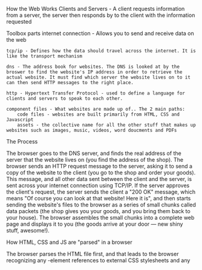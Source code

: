 How the Web Works
    Clients and Servers - A client requests information from a server, the server then responds by to the client with the information requested

Toolbox parts
    internet connection - Allows you to send and receive data on the web
    
    tcp/ip - Defines how the data should travel across the internet. It is like the transport mechanism
    
    dns - The address book for websites. The DNS is looked at by the broswer to find the website's IP address in order to retrieve the actual website. It must find which server the website lives on to it can then send HTTP messages to the right place.
   
    http - Hypertext Transfer Protocol - used to define a language for clients and servers to speak to each other.

    component files - What websites are made up of.. The 2 main paths:
        code files - websites are built primarily from HTML, CSS and Javascript
        assets - the collective name for all the other stuff that makes up websites such as images, music, videos, word doucments and PDFs

The Process

The browser goes to the DNS server, and finds the real address of the server that the website lives on (you find the address of the shop).
The browser sends an HTTP request message to the server, asking it to send a copy of the website to the client (you go to the shop and order your goods). This message, and all other data sent between the client and the server, is sent across your internet connection using TCP/IP.
If the server approves the client's request, the server sends the client a "200 OK" message, which means "Of course you can look at that website! Here it is", and then starts sending the website's files to the browser as a series of small chunks called data packets (the shop gives you your goods, and you bring them back to your house).
The browser assembles the small chunks into a complete web page and displays it to you (the goods arrive at your door — new shiny stuff, awesome!).

How HTML, CSS and JS are "parsed" in a browser

The browser parses the HTML file first, and that leads to the browser recognizing any <link>-element references to external CSS stylesheets and any <script>-element references to scripts.
As the browser parses the HTML, it sends requests back to the server for any CSS files it has found from <link> elements, and any JavaScript files it has found from <script> elements, and from those, then parses the CSS and JavaScript.
The browser generates an in-memory DOM tree from the parsed HTML, generates an in-memory CSSOM structure from the parsed CSS, and compiles and executes the parsed JavaScript.
As the browser builds the DOM tree and applies the styles from the CSSOM tree and executes the JavaScript, a visual representation of the page is painted to the screen, and the user sees the page content and can begin to interact with it.

How to find images

    Go to google images and search for an image. Right click and select "save as". Ensure you select tools, usage rights and creative common licenses to make sure you are using images that are not copyrighted.

How to Create a String vs a Number in JS

    let myVariable = 'sue' . The quote marks signify that it is a string
    let myVariable = 9 . Number's do not have quote marks around them    

Variables are containers that store values. You retrieve the value by calling the variable name. They are needed to do anything interesting in programming. 

DNS = Domain Name Server
    Used to match up with an IP address with a web address

Website Design and Process

    Plan
    Sketch out design
    Choose Assets

Javascript rundown - https://developer.mozilla.org/en-US/docs/Learn/Getting_started_with_the_web/JavaScript_basics

    /* comments go between */
    No line breaks, use //

HTML

An HTML attribute contains extra information about an element that won't appear in the content. EX. <p class="editor-note">My cat is very grumpy </p>

Anatomy of an HTML element
    opening tag <p> 
    content My cat is very grumpy
    closing tag </p>

Difference between <article> and <section>

    Article encloses a block of related content that makes sense on its own without the rest of the page (e.g a single blog post)

    Section is for grouping together a single part of a page that constitutes one single piece of functionality or a theme. Begin each section with a heading. You can break article's up into different sections or vice versa, depending on the context

Typical Elements of a Website

    Header
    Navigation bar
    Main content
    Sidebar
    Footer

Metadata is used by search engines to recognize various information and make sense of your webpage. It is using the search engine's own language to determine which pages to pull up first and what information to display

<meta> can be used to specify the document's character encoding - the character set that the document is permitted to use.

Website Design

The first step to designing a website is project ideation and answering the qeustions, what do I want the website to accomplish, will the website help me reach my goals and what needs to be done, and in what order, to achieve my goals?

The most important question is what do I want my website to accomplish

Semantics

Using <h1> gives the meaning of a top level heading on a page. <Span> on the other hand will make it look like a top level heading but without the semantic value.

Benefits of semantic tags:
    Search engines will consider its contents as important keywords to influence the page's search rankings (see SEO)
    
    Screen readers can use it as a signpost to help visually impaired users navigate a page
    
    Finding blocks of meaningful code is significantly easier than searching through endless divs with or without semantic or namespaced classes

    Suggests to the developer the type of data that will be populated

    Semantic naming mirrors proper custom element/component naming

Javascript

   Two things that require javascript in a browser is animated images and controlled multimedia. Without javascript, the browser does not have the language needed to implement such effects.

   To add Javascript to an HTML document, you must use the <script> element
